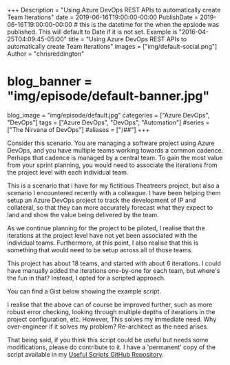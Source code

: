 +++
Description = "Using Azure DevOps REST APIs to automatically create Team Iterations"
date = 2019-06-16T19:00:00-00:00
PublishDate = 2019-06-16T19:00:00-00:00 # this is the datetime for the when the epsiode was published. This will default to Date if it is not set. Example is "2016-04-25T04:09:45-05:00"
title = "Using Azure DevOps REST APIs to automatically create Team Iterations"
images = ["img/default-social.png"]
Author = "chrisreddington"
# blog_banner = "img/episode/default-banner.jpg"
blog_image = "img/episode/default.jpg"
categories = ["Azure DevOps", "DevOps"]
tags = ["Azure DevOps", "DevOps", "Automation"]
#series = ["The Nirvana of DevOps"]
#aliases = ["/##"]
+++

Consider this scenario. You are managing a software project using Azure DevOps, and you have multiple teams working towards a common cadence. Perhaps that cadence is managed by a central team. To gain the most value from your sprint planning, you would need to associate the iterations from the project level with each individual team.

<!--more-->
This is a scenario that I have for my fictitious Theatreers project, but also a scenario I encountered recently with a colleague. I have been helping them setup an Azure DevOps project to track the development of IP and collateral, so that they can more accurately forecast what they expect to land and show the value being delivered by the team.

As we continue planning for the project to be piloted, I realise that the iterations at the project level have not yet been associated with the individual teams. Furthermore, at this point, I also realise that this is something that would need to be setup across all of those teams.

This project has about 18 teams, and started with about 6 iterations. I could have manually added the iterations one-by-one for each team, but where's the fun in that? Instead, I opted for a scripted approach.

You can find a Gist below showing the example script.

<script src="https://gist.github.com/christianreddington/649c472a058385a01308348c756f4b26.js"></script>

I realise that the above can of course be improved further, such as more robust error checking, looking through multiple depths of iterations in the project configuration, etc. However, This solves my immediate need. Why over-engineer if it solves my problem? Re-architect as the need arises.

That being said, if you think this script could be useful but needs some modifications, please do contribute to it. I have a 'permanent' copy of the script available in my [Useful Scripts GitHub Repository](https://github.com/christianreddington/useful-scripts/blob/master/AzureDevOps-AddProjectIterationsToTeams.ps1).